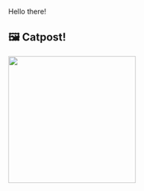 Hello there!



## 🖼️ Catpost!

<sub>
    <img src="https://cdn2.thecatapi.com/images/YFPrIF9KW.jpg" height="256">
</sub>

